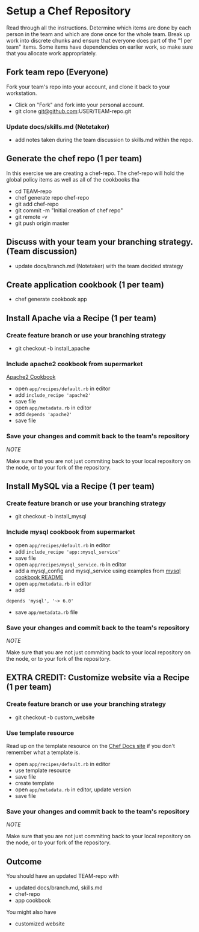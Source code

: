 # Setup a Chef Repository

Read through all the instructions. Determine which items are done by each person in the team and which are done once for the whole team. Break up work into discrete chunks and ensure that everyone does part of the "1 per team" items. Some items have dependencies on earlier work, so make sure that you allocate work appropriately.

## Fork team repo (Everyone)

Fork your team's repo into your account, and clone it back to your workstation.

* Click on "Fork" and fork into your personal account.
* git clone git@github.com:USER/TEAM-repo.git

### Update docs/skills.md (Notetaker)

* add notes taken during the team discussion to skills.md within the repo.

## Generate the chef repo (1 per team)

In this exercise we are creating a chef-repo. The chef-repo will hold the global policy items as well as all of the cookbooks tha

* cd TEAM-repo
* chef generate repo chef-repo
* git add chef-repo
* git commit -m "Initial creation of chef repo"
* git remote -v
* git push origin master


## Discuss with your team your branching strategy. (Team discussion)

* update docs/branch.md (Notetaker) with the team decided strategy

## Create application cookbook (1 per team)

* chef generate cookbook app

## Install Apache via a Recipe (1 per team)

### Create feature branch or use your branching strategy

* git checkout -b install_apache

### Include apache2 cookbook from supermarket

[Apache2 Cookbook](https://supermarket.chef.io/cookbooks/apache2)

* open `app/recipes/default.rb` in editor
* add `include_recipe 'apache2'`
* save file
* open `app/metadata.rb` in editor
* add `depends 'apache2'`
* save file

### Save your changes and commit back to the team's repository

_NOTE_

Make sure that you are not just commiting back to your local repository on the node, or to your fork of the repository.


## Install MySQL via a Recipe (1 per team)

### Create feature branch or use your branching strategy

* git checkout -b install_mysql

### Include mysql cookbook from supermarket

* open `app/recipes/default.rb` in editor
* add `include_recipe 'app::mysql_service'`
* save file
* open `app/recipes/mysql_service.rb` in editor
* add a mysql_config and mysql_service using examples from [mysql cookbook README](https://github.com/chef-cookbooks/mysql)
* open `app/metadata.rb` in editor
* add 

```
depends 'mysql', '~> 6.0'
```
* save `app/metadata.rb` file

### Save your changes and commit back to the team's repository

_NOTE_

Make sure that you are not just commiting back to your local repository on the node, or to your fork of the repository.

## EXTRA CREDIT: Customize website via a Recipe (1 per team)

### Create feature branch or use your branching strategy

* git checkout -b custom_website

### Use template resource

Read up on the template resource on the [Chef Docs site](http://docs.chef.io/resources.html#template) if you don't remember what a template is.

* open `app/recipes/default.rb` in editor
* use template resource
* save file
* create template
* open `app/metadata.rb` in editor, update version
* save file

### Save your changes and commit back to the team's repository

_NOTE_

Make sure that you are not just commiting back to your local repository on the node, or to your fork of the repository.


## Outcome 

You should have an updated TEAM-repo with

* updated docs/branch.md, skills.md
* chef-repo
* app cookbook

You might also have

* customized website 


